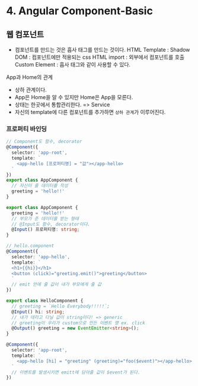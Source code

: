 # 4. Angular Component-Basic
## 웹 컴포넌트
- 컴포넌트를 만드는 것은 흡사 태그를 만드는 것이다.
HTML Template : 
Shadow DOM : 컴포넌트에만 적용되는 css
HTML import : 외부에서 컴포넌트를 호출
Custom Element : 흡사 태그와 같이 사용할 수 있다.

App과 Home의 관계
- 상하 관계이다.
- App은 Home을 알 수 있지만 Home은 App을 모른다.
- 상태는 한곳에서 통합관리한다. => Service
- 자신의 template에 다른 컴포넌트를 추가하면 `상하 관계`가 이루어진다.

### 프로퍼티 바인딩
```typescript
// Component도 함수, decorator
@Component({
  selector: 'app-root',
  template: `
    <app-hello [프로퍼티명] = "값"></app-hello>
  `
})
export class AppComponent {
  // 자신이 줄 데이터를 작성
  greeting = 'hello!!'
}

```

```typescript
export class AppComponent {
  greeting = 'hello!!'
  // 부모가 준 데이터를 받는 형태
  // @Input도 함수, decorator이다.
  @Input() 프로퍼티명: string;
}
```

```typescript
// hello.component
@Component({
  selector: 'app-hello',
  template: `
  <h1>{{hi}}</h1>
  <button (click)="greeting.emit()">greeting</button>
  `
  // emit 안에 줄 값이 내가 부모에게 줄 값
})

export class HelloComponent {
  // greeting = `Hello Everybody!!!!!`;
  @Input() hi: string;
  // 내가 데리고 다닐 값이 string이다! => generic
  // greeting이 우리가 custom으로 만든 이벤트 명 ex. click
  @Output() greeting = new EventEmitter<string>();
}
```

```typescript
@Component({
  selector: 'app-root',
  template: `
    <app-hello [hi] = "greeting" (greeting)="foo($event)"></app-hello>
  `
  // 이벤트를 발생시키면 emitt에 담아줄 값이 $event가 된다.
})
```